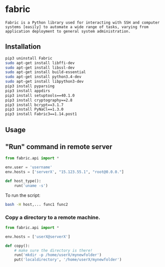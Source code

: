 # fabric

```text
Fabric is a Python library used for interacting with SSH and computer systems [easily] to automate a wide range of tasks, varying from application deployment to general system administration.
```
## Installation

```bash
pip3 uninstall Fabric
sudo apt-get install libffi-dev
sudo apt-get install libssl-dev
sudo apt-get install build-essential
sudo apt-get install python3.4-dev
sudo apt-get install libpython3-dev
pip3 install pyparsing
pip3 install appdirs
pip3 install setuptools==40.1.0
pip3 install cryptography==2.8
pip3 install bcrypt==3.1.7
pip3 install PyNaCl==1.3.0
pip3 install Fabric3==1.14.post1
```

## Usage

## "Run" command in remote server

```python
from fabric.api import *

env.user = 'username'
env.hosts = ['serverX', "15.123.55.1", "root@0.0.0."]

def host_type():
    run('uname -s')
```

To run the script:

```bash
bash -H host,... func1 func2
```
### Copy a directory to a remote machine.

```python
from fabric.api import *

env.hosts = ['userX@serverX']

def copy():
    # make sure the directory is there!
    run('mkdir -p /home/userX/mynewfolder')
    put('localdirectory', '/home/userX/mynewfolder')
```